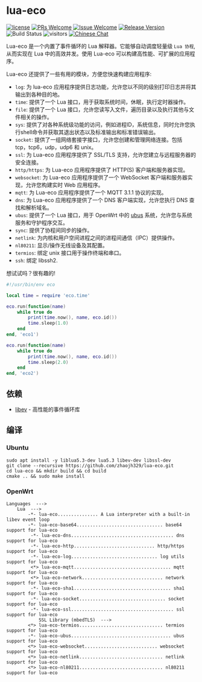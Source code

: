 # lua-eco

[1]: https://img.shields.io/badge/开源协议-MIT-brightgreen.svg?style=plastic
[2]: /LICENSE
[3]: https://img.shields.io/badge/提交代码-欢迎-brightgreen.svg?style=plastic
[4]: https://github.com/zhaojh329/lua-eco/pulls
[5]: https://img.shields.io/badge/提问-欢迎-brightgreen.svg?style=plastic
[6]: https://github.com/zhaojh329/lua-eco/issues/new
[7]: https://img.shields.io/badge/发布版本-3.5.3-blue.svg?style=plastic
[8]: https://github.com/zhaojh329/lua-eco/releases
[9]: https://github.com/zhaojh329/lua-eco/workflows/build/badge.svg
[11]: https://img.shields.io/badge/技术交流群-点击加入：153530783-brightgreen.svg
[12]: https://jq.qq.com/?_wv=1027&k=5PKxbTV

[![license][1]][2]
[![PRs Welcome][3]][4]
[![Issue Welcome][5]][6]
[![Release Version][7]][8]
![Build Status][9]
![visitors](https://visitor-badge.laobi.icu/badge?page_id=zhaojh329.lua-eco)
[![Chinese Chat][11]][12]

[lua]: https://www.lua.org
[libev]: http://software.schmorp.de/pkg/libev.html
[ubus]: https://openwrt.org/docs/techref/ubus

Lua-eco 是一个内置了事件循环的 Lua 解释器。它能够自动调度轻量级 `Lua 协程`, 从而实现在 Lua 中的高效并发。使用 Lua-eco 可以构建高性能、可扩展的应用程序。

Lua-eco 还提供了一些有用的模块，方便您快速构建应用程序:

* `log`: 为 lua-eco 应用程序提供日志功能，允许您以不同的级别打印日志并将其输出到各种目的地。
* `time`: 提供了一个 Lua 接口，用于获取系统时间，休眠，执行定时器操作。
* `file`: 提供了一个 Lua 接口，允许您读写入文件，遍历目录以及执行其他与文件相关的操作。
* `sys`: 提供了对各种系统级功能的访问，例如进程ID，系统信息，同时允许您执行shell命令并获取其退出状态以及标准输出和标准错误输出。
* `socket`: 提供了一组网络套接字接口，允许您创建和管理网络连接。包括 tcp，tcp6，udp，udp6 和 unix。
* `ssl`: 为 Lua-eco 应用程序提供了 SSL/TLS 支持，允许您建立与远程服务器的安全连接。
* `http/https`: 为 Lua-eco 应用程序提供了 HTTP(S) 客户端和服务器实现。
* `websocket`: 为 Lua-eco 应用程序提供了一个 WebSocket 客户端和服务器实现，允许您构建实时 Web 应用程序。
* `mqtt`: 为 Lua-eco 应用程序提供了一个 MQTT 3.1.1 协议的实现。
* `dns`: 为 Lua-eco 应用程序提供了一个 DNS 客户端实现，允许您执行 DNS 查找和解析域名。
* `ubus`: 提供了一个 Lua 接口，用于 OpenWrt 中的 [ubus] 系统，允许您与系统服务和守护程序交互。
* `sync`: 提供了协程间同步的操作。
* `netlink`: 为内核和用户空间进程之间的进程间通信（IPC）提供操作。
* `nl80211`: 显示/操作无线设备及其配置。
* `termios`: 绑定 unix 接口用于操作终端和串口。
* `ssh`: 绑定 libssh2.

想试试吗？很有趣的!

```lua
#!/usr/bin/env eco

local time = require 'eco.time'

eco.run(function(name)
    while true do
        print(time.now(), name, eco.id())
        time.sleep(1.0)
    end
end, 'eco1')

eco.run(function(name)
    while true do
        print(time.now(), name, eco.id())
        time.sleep(2.0)
    end
end, 'eco2')
```

## 依赖
* [libev] - 高性能的事件循环库

## 编译

### Ubuntu

    sudo apt install -y liblua5.3-dev lua5.3 libev-dev libssl-dev
    git clone --recursive https://github.com/zhaojh329/lua-eco.git
    cd lua-eco && mkdir build && cd build
    cmake .. && sudo make install

### OpenWrt

    Languages  --->
        Lua  --->
            -*- lua-eco............... A Lua interpreter with a built-in libev event loop
            -*- lua-eco-base64................................ base64 support for lua-eco
             -*- lua-eco-dns...................................... dns support for lua-eco
             -*- lua-eco-http.............................. http/https support for lua-eco
             -*- lua-eco-log................................ log utils support for lua-eco
             <*> lua-eco-mqtt.................................... mqtt support for lua-eco
             <*> lua-eco-network.............................. network support for lua-eco
             -*- lua-eco-sha1.................................... sha1 support for lua-eco
             -*- lua-eco-socket................................ socket support for lua-eco
             -*- lua-eco-ssl...................................... ssl support for lua-eco
                SSL Library (mbedTLS)  --->
            <*> lua-eco-termios............................... termios support for lua-eco
            -*- lua-eco-ubus..................................... ubus support for lua-eco
            <*> lua-eco-websocket........................... websocket support for lua-eco
            <*> lua-eco-netlink............................... netlink support for lua-eco
            <*> lua-eco-nl80211............................... nl80211 support for lua-eco
